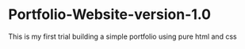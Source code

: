 # Portfolio-Website-version-1.0
This is my first trial building a simple portfolio using pure html and css
